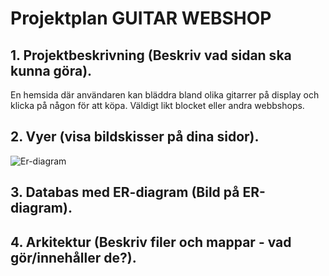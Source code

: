 # Projektplan	GUITAR WEBSHOP

## 1. Projektbeskrivning (Beskriv vad sidan ska kunna göra).
En hemsida där användaren kan bläddra bland olika gitarrer på display och klicka på någon för att köpa. Väldigt likt blocket eller andra webbshops. 
## 2. Vyer (visa bildskisser på dina sidor).
![Er-diagram](er_diagram.png)
## 3. Databas med ER-diagram (Bild på ER-diagram).
## 4. Arkitektur (Beskriv filer och mappar - vad gör/innehåller de?).


